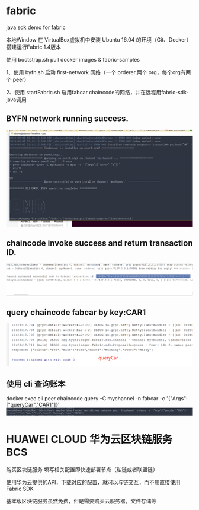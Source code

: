 # fabric
java sdk demo for fabric

本地Window 在 VirtualBox虚拟机中安装 Ubuntu 16.04 的环境（Git、Docker）
搭建运行Fabric 1.4版本

使用 bootstrap.sh pull docker images & fabric-samples

1、使用 byfn.sh 启动 first-network 网络（一个 orderer,两个 org，每个org有两个 peer）

2、使用 startFabric.sh 启用fabcar chaincode的网络，并在远程用fabric-sdk-java调用

## BYFN network running success.
![node running](https://github.com/boy-good/fabric/blob/master/images/BYFN.png)

## chaincode invoke success and return transaction ID.
![chaincode invoke](https://github.com/boy-good/fabric/blob/master/images/Invoke.png)

## query chaincode fabcar by key:CAR1
![chaincode query](https://github.com/boy-good/fabric/blob/master/images/Query.png)

## 使用 cli 查询账本

docker exec cli peer chaincode query -C mychannel -n fabcar -c '{"Args":["queryCar","CAR1"]}'
![CLI query](https://github.com/boy-good/fabric/blob/master/images/CLIQuery.png)

# HUAWEI CLOUD 华为云区块链服务BCS

购买区块链服务 填写相关配置即快速部署节点（私链或者联盟链）

使用华为云提供的API，下载对应的配置，就可以与链交互，而不用直接使用Fabric SDK

基本版区块链服务虽然免费，但是需要购买云服务器，文件存储等

